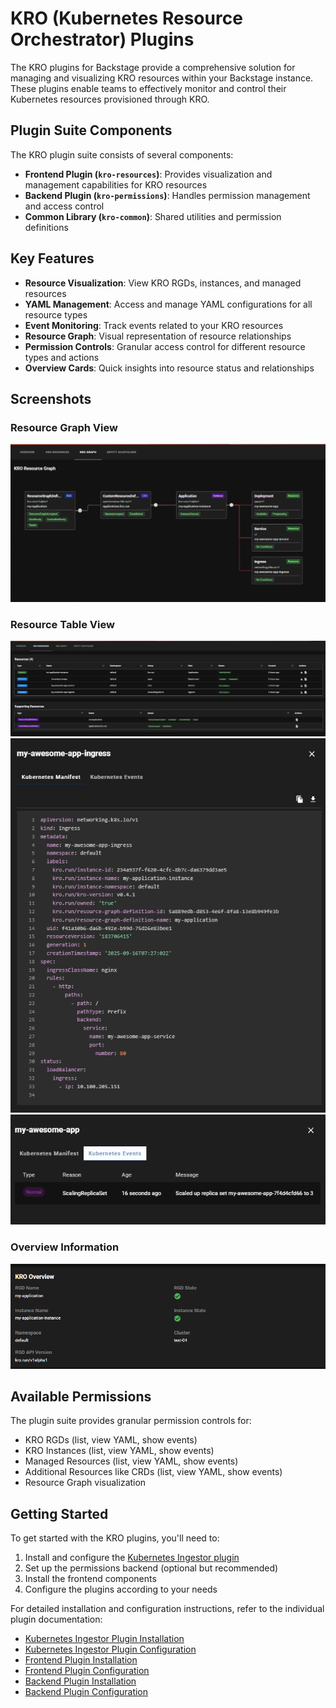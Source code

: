 # KRO (Kubernetes Resource Orchestrator) Plugins

The KRO plugins for Backstage provide a comprehensive solution for managing and visualizing KRO resources within your Backstage instance. These plugins enable teams to effectively monitor and control their Kubernetes resources provisioned through KRO.

## Plugin Suite Components

The KRO plugin suite consists of several components:

- **Frontend Plugin (`kro-resources`)**: Provides visualization and management capabilities for KRO resources
- **Backend Plugin (`kro-permissions`)**: Handles permission management and access control
- **Common Library (`kro-common`)**: Shared utilities and permission definitions

## Key Features

- **Resource Visualization**: View KRO RGDs, instances, and managed resources
- **YAML Management**: Access and manage YAML configurations for all resource types
- **Event Monitoring**: Track events related to your KRO resources
- **Resource Graph**: Visual representation of resource relationships
- **Permission Controls**: Granular access control for different resource types and actions
- **Overview Cards**: Quick insights into resource status and relationships

## Screenshots

### Resource Graph View
![Graph View](../../images/kro-resource-graph.png)

### Resource Table View
![Table](../../images/kro-resources.png)
![YAML Viewer](../../images/kro-yaml-viewer.png)
![Events View](../../images/kro-events.png)

### Overview Information
![Overview](../../images/kro-info.png)

## Available Permissions

The plugin suite provides granular permission controls for:

- KRO RGDs (list, view YAML, show events)
- KRO Instances (list, view YAML, show events)
- Managed Resources (list, view YAML, show events)
- Additional Resources like CRDs (list, view YAML, show events)
- Resource Graph visualization

## Getting Started

To get started with the KRO plugins, you'll need to:

1. Install and configure the [Kubernetes Ingestor plugin](../kubernetes-ingestor/overview.md)
2. Set up the permissions backend (optional but recommended)
3. Install the frontend components
4. Configure the plugins according to your needs

For detailed installation and configuration instructions, refer to the individual plugin documentation:

- [Kubernetes Ingestor Plugin Installation](../kubernetes-ingestor/backend/install.md)
- [Kubernetes Ingestor Plugin Configuration](../kubernetes-ingestor/backend/configure.md)
- [Frontend Plugin Installation](./frontend/install.md)
- [Frontend Plugin Configuration](./frontend/configure.md)
- [Backend Plugin Installation](./backend/install.md)
- [Backend Plugin Configuration](./backend/configure.md)
